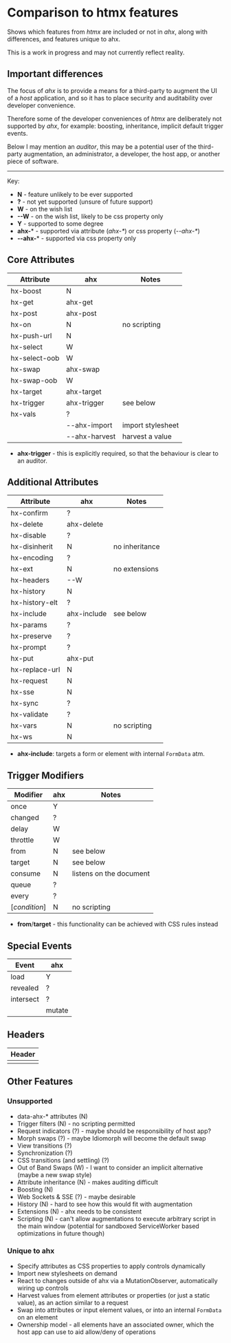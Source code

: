 # Comparison to htmx features

Shows which features from _htmx_ are included or not in _ahx_, along with
differences, and features unique to ahx.

This is a work in progress and may not currently reflect reality.

## Important differences

The focus of _ahx_ is to provide a means for a third-party to augment the UI of
a _host_ application, and so it has to place security and auditability over
developer convenience.

Therefore some of the developer conveniences of _htmx_ are deliberately not
supported by _ahx_, for example: boosting, inheritance, implicit default trigger
events.

Below I may mention an _auditor_, this may be a potential user of the
third-party augmentation, an administrator, a developer, the host app, or
another piece of software.

---

Key:

- **N** - feature unlikely to be ever supported
- **?** - not yet supported (unsure of future support)
- **W** - on the wish list
- **--W** - on the wish list, likely to be css property only
- **Y** - supported to some degree
- **ahx-*** - supported via attribute (_ahx-*_) or css property (_--ahx-*_)
- **--ahx-*** - supported via css property only

## Core Attributes

| Attribute     | ahx           | Notes             |
| ------------- | ------------- | ----------------- |
| hx-boost      | N             |                   |
| hx-get        | ahx-get       |                   |
| hx-post       | ahx-post      |                   |
| hx-on         | N             | no scripting      |
| hx-push-url   | N             |                   |
| hx-select     | W             |                   |
| hx-select-oob | W             |                   |
| hx-swap       | ahx-swap      |                   |
| hx-swap-oob   | W             |                   |
| hx-target     | ahx-target    |                   |
| hx-trigger    | ahx-trigger   | see below         |
| hx-vals       | ?             |                   |
|               | --ahx-import  | import stylesheet |
|               | --ahx-harvest | harvest a value   |

- **ahx-trigger** - this is explicitly required, so that the behaviour is clear
  to an auditor.

## Additional Attributes

| Attribute      | ahx         | Notes          |
| -------------- | ----------- | -------------- |
| hx-confirm     | ?           |                |
| hx-delete      | ahx-delete  |                |
| hx-disable     | ?           |                |
| hx-disinherit  | N           | no inheritance |
| hx-encoding    | ?           |                |
| hx-ext         | N           | no extensions  |
| hx-headers     | --W         |                |
| hx-history     | N           |                |
| hx-history-elt | ?           |                |
| hx-include     | ahx-include | see below      |
| hx-params      | ?           |                |
| hx-preserve    | ?           |                |
| hx-prompt      | ?           |                |
| hx-put         | ahx-put     |                |
| hx-replace-url | N           |                |
| hx-request     | N           |                |
| hx-sse         | N           |                |
| hx-sync        | ?           |                |
| hx-validate    | ?           |                |
| hx-vars        | N           | no scripting   |
| hx-ws          | N           |                |

- **ahx-include**: targets a form or element with internal `FormData` atm.

## Trigger Modifiers

| Modifier      | ahx | Notes                   |
| ------------- | --- | ----------------------- |
| once          | Y   |                         |
| changed       | ?   |                         |
| delay         | W   |                         |
| throttle      | W   |                         |
| from          | N   | see below               |
| target        | N   | see below               |
| consume       | N   | listens on the document |
| queue         | ?   |                         |
| every         | ?   |                         |
| [_condition_] | N   | no scripting            |

- **from**/**target** - this functionality can be achieved with CSS rules
  instead

## Special Events

| Event     | ahx    |
| --------- | ------ |
| load      | Y      |
| revealed  | ?      |
| intersect | ?      |
|           | mutate |

## Headers

| Header |
| ------ |
|        |

## Other Features

### Unsupported

- data-ahx-* attributes (N)
- Trigger filters (N) - no scripting permitted
- Request indicators (?) - maybe should be responsibility of host app?
- Morph swaps (?) - maybe Idiomorph will become the default swap
- View transitions (?)
- Synchronization (?)
- CSS transitions (and settling) (?)
- Out of Band Swaps (W) - I want to consider an implicit alternative (maybe a
  new swap style)
- Attribute inheritance (N) - makes auditing difficult
- Boosting (N)
- Web Sockets & SSE (?) - maybe desirable
- History (N) - hard to see how this would fit with augmentation
- Extensions (N) - ahx needs to be consistent
- Scripting (N) - can't allow augmentations to execute arbitrary script in the
  main window (potential for sandboxed ServiceWorker based optimizations in
  future though)

### Unique to ahx

- Specify attributes as CSS properties to apply controls dynamically
- Import new stylesheets on demand
- React to changes outside of ahx via a MutationObserver, automatically wiring
  up controls
- Harvest values from element attributes or properties (or just a static value),
  as an action similar to a request
- Swap into attributes or input element values, or into an internal `FormData`
  on an element
- Ownership model - all elements have an associated owner, which the host app
  can use to aid allow/deny of operations
